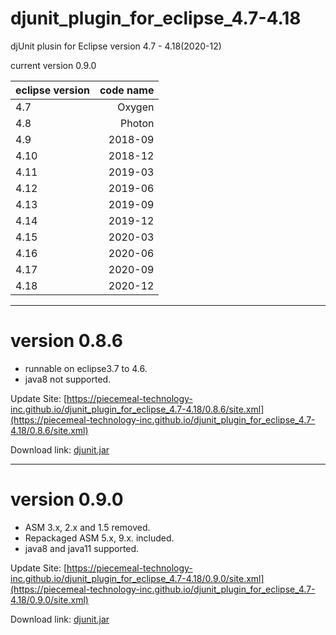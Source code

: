 # djunit_plugin_for_eclipse_4.7-4.18
djUnit plusin for Eclipse version 4.7 - 4.18(2020-12)

current version 0.9.0

|eclipse version|code name|
|:--|--:|
|4.7|Oxygen|
|4.8|Photon|
|4.9|2018-09|
|4.10|2018-12|
|4.11|2019-03|
|4.12|2019-06|
|4.13|2019-09|
|4.14|2019-12|
|4.15|2020-03|
|4.16|2020-06|
|4.17|2020-09|
|4.18|2020-12|

---

# version 0.8.6
- runnable on eclipse3.7 to 4.6.
- java8 not supported.

Update Site: [https://piecemeal-technology-inc.github.io/djunit_plugin_for_eclipse_4.7-4.18/0.8.6/site.xml](https://piecemeal-technology-inc.github.io/djunit_plugin_for_eclipse_4.7-4.18/0.8.6/site.xml)

Download link: [djunit.jar](https://piecemeal-technology-inc.github.io/djunit_plugin_for_eclipse_4.7-4.18/0.8.6/djunit-0.8.6.jar)

---

# version 0.9.0
- ASM 3.x, 2.x and 1.5 removed.
- Repackaged ASM 5.x, 9.x. included.
- java8 and java11 supported.

Update Site: [https://piecemeal-technology-inc.github.io/djunit_plugin_for_eclipse_4.7-4.18/0.9.0/site.xml](https://piecemeal-technology-inc.github.io/djunit_plugin_for_eclipse_4.7-4.18/0.9.0/site.xml)

Download link: [djunit.jar](https://piecemeal-technology-inc.github.io/djunit_plugin_for_eclipse_4.7-4.18/0.9.0/djunit-0.9.0.jar)
